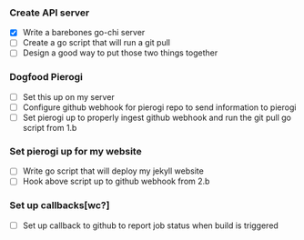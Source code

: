 ### Create API server
- [x] Write a barebones go-chi server
- [ ] Create a go script that will run a git pull
- [ ] Design a good way to put those two things together

### Dogfood Pierogi
- [ ] Set this up on my server
- [ ] Configure github webhook for pierogi repo to send information to pierogi
- [ ] Set pierogi up to properly ingest github webhook and run the git pull go script from 1.b

### Set pierogi up for my website
- [ ] Write go script that will deploy my jekyll website
- [ ] Hook above script up to github webhook from 2.b

### Set up callbacks[wc?]
- [ ] Set up callback to github to report job status when build is triggered
